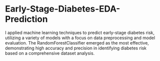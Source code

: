 # Early-Stage-Diabetes-EDA-Prediction
I applied machine learning techniques to predict early-stage diabetes risk, utilizing a variety of models with a focus on data preprocessing and model evaluation. The RandomForestClassifier emerged as the most effective, demonstrating high accuracy and precision in identifying diabetes risk based on a comprehensive dataset analysis.
